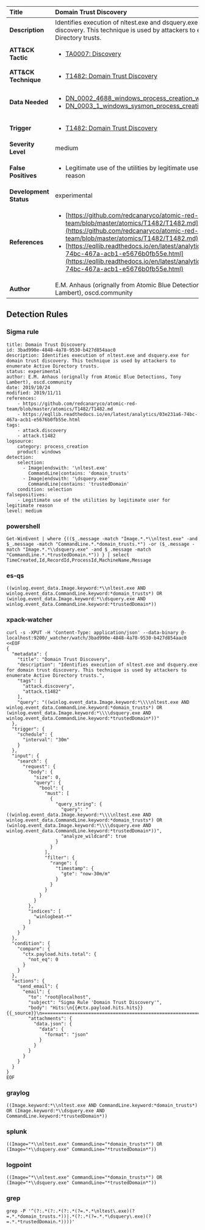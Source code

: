 | Title                    | Domain Trust Discovery       |
|:-------------------------|:------------------|
| **Description**          | Identifies execution of nltest.exe and dsquery.exe for domain trust discovery. This technique is used by attackers to enumerate Active Directory trusts. |
| **ATT&amp;CK Tactic**    |  <ul><li>[TA0007: Discovery](https://attack.mitre.org/tactics/TA0007)</li></ul>  |
| **ATT&amp;CK Technique** | <ul><li>[T1482: Domain Trust Discovery](https://attack.mitre.org/techniques/T1482)</li></ul>  |
| **Data Needed**          | <ul><li>[DN_0002_4688_windows_process_creation_with_commandline](../Data_Needed/DN_0002_4688_windows_process_creation_with_commandline.md)</li><li>[DN_0003_1_windows_sysmon_process_creation](../Data_Needed/DN_0003_1_windows_sysmon_process_creation.md)</li></ul>  |
| **Trigger**              | <ul><li>[T1482: Domain Trust Discovery](../Triggers/T1482.md)</li></ul>  |
| **Severity Level**       | medium |
| **False Positives**      | <ul><li>Legitimate use of the utilities by legitimate user for legitimate reason</li></ul>  |
| **Development Status**   | experimental |
| **References**           | <ul><li>[https://github.com/redcanaryco/atomic-red-team/blob/master/atomics/T1482/T1482.md](https://github.com/redcanaryco/atomic-red-team/blob/master/atomics/T1482/T1482.md)</li><li>[https://eqllib.readthedocs.io/en/latest/analytics/03e231a6-74bc-467a-acb1-e5676b0fb55e.html](https://eqllib.readthedocs.io/en/latest/analytics/03e231a6-74bc-467a-acb1-e5676b0fb55e.html)</li></ul>  |
| **Author**               | E.M. Anhaus (orignally from Atomic Blue Detections, Tony Lambert), oscd.community |


## Detection Rules

### Sigma rule

```
title: Domain Trust Discovery
id: 3bad990e-4848-4a78-9530-b427d854aac0
description: Identifies execution of nltest.exe and dsquery.exe for domain trust discovery. This technique is used by attackers to enumerate Active Directory trusts.
status: experimental
author: E.M. Anhaus (orignally from Atomic Blue Detections, Tony Lambert), oscd.community
date: 2019/10/24
modified: 2019/11/11
references:
    - https://github.com/redcanaryco/atomic-red-team/blob/master/atomics/T1482/T1482.md
    - https://eqllib.readthedocs.io/en/latest/analytics/03e231a6-74bc-467a-acb1-e5676b0fb55e.html
tags:
    - attack.discovery
    - attack.t1482
logsource:
    category: process_creation
    product: windows
detection:
    selection:
      - Image|endswith: '\nltest.exe'
        CommandLine|contains: 'domain_trusts'
      - Image|endswith: '\dsquery.exe'
        CommandLine|contains: 'trustedDomain'
    condition: selection
falsepositives:
    - Legitimate use of the utilities by legitimate user for legitimate reason
level: medium

```





### powershell
    
```
Get-WinEvent | where {(($_.message -match "Image.*.*\\nltest.exe" -and $_.message -match "CommandLine.*.*domain_trusts.*") -or ($_.message -match "Image.*.*\\dsquery.exe" -and $_.message -match "CommandLine.*.*trustedDomain.*")) } | select TimeCreated,Id,RecordId,ProcessId,MachineName,Message
```


### es-qs
    
```
((winlog.event_data.Image.keyword:*\\nltest.exe AND winlog.event_data.CommandLine.keyword:*domain_trusts*) OR (winlog.event_data.Image.keyword:*\\dsquery.exe AND winlog.event_data.CommandLine.keyword:*trustedDomain*))
```


### xpack-watcher
    
```
curl -s -XPUT -H 'Content-Type: application/json' --data-binary @- localhost:9200/_watcher/watch/3bad990e-4848-4a78-9530-b427d854aac0 <<EOF
{
  "metadata": {
    "title": "Domain Trust Discovery",
    "description": "Identifies execution of nltest.exe and dsquery.exe for domain trust discovery. This technique is used by attackers to enumerate Active Directory trusts.",
    "tags": [
      "attack.discovery",
      "attack.t1482"
    ],
    "query": "((winlog.event_data.Image.keyword:*\\\\nltest.exe AND winlog.event_data.CommandLine.keyword:*domain_trusts*) OR (winlog.event_data.Image.keyword:*\\\\dsquery.exe AND winlog.event_data.CommandLine.keyword:*trustedDomain*))"
  },
  "trigger": {
    "schedule": {
      "interval": "30m"
    }
  },
  "input": {
    "search": {
      "request": {
        "body": {
          "size": 0,
          "query": {
            "bool": {
              "must": [
                {
                  "query_string": {
                    "query": "((winlog.event_data.Image.keyword:*\\\\nltest.exe AND winlog.event_data.CommandLine.keyword:*domain_trusts*) OR (winlog.event_data.Image.keyword:*\\\\dsquery.exe AND winlog.event_data.CommandLine.keyword:*trustedDomain*))",
                    "analyze_wildcard": true
                  }
                }
              ],
              "filter": {
                "range": {
                  "timestamp": {
                    "gte": "now-30m/m"
                  }
                }
              }
            }
          }
        },
        "indices": [
          "winlogbeat-*"
        ]
      }
    }
  },
  "condition": {
    "compare": {
      "ctx.payload.hits.total": {
        "not_eq": 0
      }
    }
  },
  "actions": {
    "send_email": {
      "email": {
        "to": "root@localhost",
        "subject": "Sigma Rule 'Domain Trust Discovery'",
        "body": "Hits:\n{{#ctx.payload.hits.hits}}{{_source}}\n================================================================================\n{{/ctx.payload.hits.hits}}",
        "attachments": {
          "data.json": {
            "data": {
              "format": "json"
            }
          }
        }
      }
    }
  }
}
EOF

```


### graylog
    
```
((Image.keyword:*\\nltest.exe AND CommandLine.keyword:*domain_trusts*) OR (Image.keyword:*\\dsquery.exe AND CommandLine.keyword:*trustedDomain*))
```


### splunk
    
```
((Image="*\\nltest.exe" CommandLine="*domain_trusts*") OR (Image="*\\dsquery.exe" CommandLine="*trustedDomain*"))
```


### logpoint
    
```
((Image="*\\nltest.exe" CommandLine="*domain_trusts*") OR (Image="*\\dsquery.exe" CommandLine="*trustedDomain*"))
```


### grep
    
```
grep -P '^(?:.*(?:.*(?:.*(?=.*.*\nltest\.exe)(?=.*.*domain_trusts.*))|.*(?:.*(?=.*.*\dsquery\.exe)(?=.*.*trustedDomain.*))))'
```



